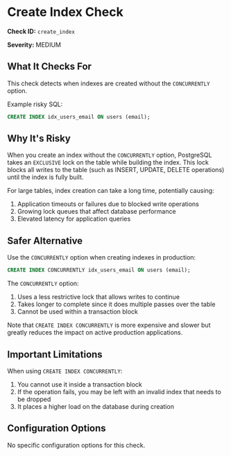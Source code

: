# Create Index Check

**Check ID:** `create_index`

**Severity:** MEDIUM

## What It Checks For

This check detects when indexes are created without the `CONCURRENTLY` option.

Example risky SQL:

```sql
CREATE INDEX idx_users_email ON users (email);
```

## Why It's Risky

When you create an index without the `CONCURRENTLY` option, PostgreSQL takes an `EXCLUSIVE` lock on the table while building the index. This lock blocks all writes to the table (such as INSERT, UPDATE, DELETE operations) until the index is fully built.

For large tables, index creation can take a long time, potentially causing:

1. Application timeouts or failures due to blocked write operations
2. Growing lock queues that affect database performance 
3. Elevated latency for application queries

## Safer Alternative

Use the `CONCURRENTLY` option when creating indexes in production:

```sql
CREATE INDEX CONCURRENTLY idx_users_email ON users (email);
```

The `CONCURRENTLY` option:

1. Uses a less restrictive lock that allows writes to continue
2. Takes longer to complete since it does multiple passes over the table
3. Cannot be used within a transaction block

Note that `CREATE INDEX CONCURRENTLY` is more expensive and slower but greatly reduces the impact on active production applications.

## Important Limitations

When using `CREATE INDEX CONCURRENTLY`:

1. You cannot use it inside a transaction block
2. If the operation fails, you may be left with an invalid index that needs to be dropped
3. It places a higher load on the database during creation

## Configuration Options

No specific configuration options for this check. 